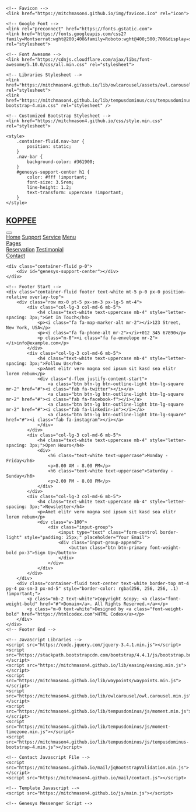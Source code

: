 
<!DOCTYPE html>
<html>
<head>
    <meta charset="utf-8">
    <title>KOPPEE - Support Center</title>
    <meta content="width=device-width, initial-scale=1.0" name="viewport">
    <meta content="Free Website Template" name="keywords">
    <meta content="Free Website Template" name="description">

    <!-- Favicon -->
    <link href="https://mitchmason4.github.io/img/favicon.ico" rel="icon">

    <!-- Google Font -->
    <link rel="preconnect" href="https://fonts.gstatic.com">
    <link href="https://fonts.googleapis.com/css2?family=Montserrat:wght@200;400&family=Roboto:wght@400;500;700&display=swap" rel="stylesheet">

    <!-- Font Awesome -->
    <link href="https://cdnjs.cloudflare.com/ajax/libs/font-awesome/5.10.0/css/all.min.css" rel="stylesheet">

    <!-- Libraries Stylesheet -->
    <link href="https://mitchmason4.github.io/lib/owlcarousel/assets/owl.carousel.min.css" rel="stylesheet">
    <link href="https://mitchmason4.github.io/lib/tempusdominus/css/tempusdominus-bootstrap-4.min.css" rel="stylesheet" />

    <!-- Customized Bootstrap Stylesheet -->
    <link href="https://mitchmason4.github.io/css/style.min.css" rel="stylesheet">

    <style>
        .container-fluid.nav-bar {
            position: static;
        }
        .nav-bar {
            background-color: #361900;
        }
        #genesys-support-center h1 {
            color: #fff !important;
            font-size: 3.5rem;
            line-height: 1.2;
            text-transform: uppercase !important;
        }
    </style>
</head>

<body>
    <!-- Navbar Start -->
    <div class="container-fluid p-0 nav-bar">
        <nav class="navbar navbar-expand-lg bg-none navbar-dark py-3">
            <a href="index.html" class="navbar-brand px-lg-4 m-0">
                <h1 class="m-0 display-4 text-uppercase text-white">KOPPEE</h1>
            </a>
            <button type="button" class="navbar-toggler" data-toggle="collapse" data-target="#navbarCollapse">
                <span class="navbar-toggler-icon"></span>
            </button>
            <div class="collapse navbar-collapse justify-content-between" id="navbarCollapse">
                <div class="navbar-nav ml-auto p-4">
                    <a href="index.html" class="nav-item nav-link">Home</a>
                    <a href="support.html" class="nav-item nav-link active">Support</a>
                    <a href="service.html" class="nav-item nav-link">Service</a>
                    <a href="menu.html" class="nav-item nav-link">Menu</a>
                    <div class="nav-item dropdown">
                        <a href="#" class="nav-link dropdown-toggle" data-toggle="dropdown">Pages</a>
                        <div class="dropdown-menu text-capitalize">
                            <a href="reservation.html" class="dropdown-item">Reservation</a>
                            <a href="testimonial.html" class="dropdown-item">Testimonial</a>
                        </div>
                    </div>
                    <a href="contact.html" class="nav-item nav-link">Contact</a>
                </div>
            </div>
        </nav>
    </div>
    <!-- Navbar End -->

    <div class="container-fluid p-0">
        <div id="genesys-support-center"></div>
    </div>

    <!-- Footer Start -->
    <div class="container-fluid footer text-white mt-5 p-0 px-0 position-relative overlay-top">
        <div class="row mx-0 pt-5 px-sm-3 px-lg-5 mt-4">
            <div class="col-lg-3 col-md-6 mb-5">
                <h4 class="text-white text-uppercase mb-4" style="letter-spacing: 3px;">Get In Touch</h4>
                <p><i class="fa fa-map-marker-alt mr-2"></i>123 Street, New York, USA</p>
                <p><i class="fa fa-phone-alt mr-2"></i>+012 345 67890</p>
                <p class="m-0"><i class="fa fa-envelope mr-2"></i>info@example.com</p>
            </div>
            <div class="col-lg-3 col-md-6 mb-5">
                <h4 class="text-white text-uppercase mb-4" style="letter-spacing: 3px;">Follow Us</h4>
                <p>Amet elitr vero magna sed ipsum sit kasd sea elitr lorem rebum</p>
                <div class="d-flex justify-content-start">
                    <a class="btn btn-lg btn-outline-light btn-lg-square mr-2" href="#"><i class="fab fa-twitter"></i></a>
                    <a class="btn btn-lg btn-outline-light btn-lg-square mr-2" href="#"><i class="fab fa-facebook-f"></i></a>
                    <a class="btn btn-lg btn-outline-light btn-lg-square mr-2" href="#"><i class="fab fa-linkedin-in"></i></a>
                    <a class="btn btn-lg btn-outline-light btn-lg-square" href="#"><i class="fab fa-instagram"></i></a>
                </div>
            </div>
            <div class="col-lg-3 col-md-6 mb-5">
                <h4 class="text-white text-uppercase mb-4" style="letter-spacing: 3px;">Open Hours</h4>
                <div>
                    <h6 class="text-white text-uppercase">Monday - Friday</h6>
                    <p>8.00 AM - 8.00 PM</p>
                    <h6 class="text-white text-uppercase">Saturday - Sunday</h6>
                    <p>2.00 PM - 8.00 PM</p>
                </div>
            </div>
            <div class="col-lg-3 col-md-6 mb-5">
                <h4 class="text-white text-uppercase mb-4" style="letter-spacing: 3px;">Newsletter</h4>
                <p>Amet elitr vero magna sed ipsum sit kasd sea elitr lorem rebum</p>
                <div class="w-100">
                    <div class="input-group">
                        <input type="text" class="form-control border-light" style="padding: 25px;" placeholder="Your Email">
                        <div class="input-group-append">
                            <button class="btn btn-primary font-weight-bold px-3">Sign Up</button>
                        </div>
                    </div>
                </div>
            </div>
        </div>
        <div class="container-fluid text-center text-white border-top mt-4 py-4 px-sm-3 px-md-5" style="border-color: rgba(256, 256, 256, .1) !important;">
            <p class="mb-2 text-white">Copyright &copy; <a class="font-weight-bold" href="#">Domain</a>. All Rights Reserved.</a></p>
            <p class="m-0 text-white">Designed by <a class="font-weight-bold" href="https://htmlcodex.com">HTML Codex</a></p>
        </div>
    </div>
    <!-- Footer End -->

    <!-- JavaScript Libraries -->
    <script src="https://code.jquery.com/jquery-3.4.1.min.js"></script>
    <script src="https://stackpath.bootstrapcdn.com/bootstrap/4.4.1/js/bootstrap.bundle.min.js"></script>
    <script src="https://mitchmason4.github.io/lib/easing/easing.min.js"></script>
    <script src="https://mitchmason4.github.io/lib/waypoints/waypoints.min.js"></script>
    <script src="https://mitchmason4.github.io/lib/owlcarousel/owl.carousel.min.js"></script>
    <script src="https://mitchmason4.github.io/lib/tempusdominus/js/moment.min.js"></script>
    <script src="https://mitchmason4.github.io/lib/tempusdominus/js/moment-timezone.min.js"></script>
    <script src="https://mitchmason4.github.io/lib/tempusdominus/js/tempusdominus-bootstrap-4.min.js"></script>

    <!-- Contact Javascript File -->
    <script src="https://mitchmason4.github.io/mail/jqBootstrapValidation.min.js"></script>
    <script src="https://mitchmason4.github.io/mail/contact.js"></script>

    <!-- Template Javascript -->
    <script src="https://mitchmason4.github.io/js/main.js"></script>

    <!-- Genesys Messenger Script -->
<script type="text/javascript" charset="utf-8">
  (function (g, e, n, es, ys) {
    g['_genesysJs'] = e;
    g[e] = g[e] || function () {
      (g[e].q = g[e].q || []).push(arguments)
    };
    g[e].t = 1 * new Date();
    g[e].c = es;
    ys = document.createElement('script'); ys.async = 1; ys.src = n; ys.charset = 'utf-8'; document.head.appendChild(ys);
  })(window, 'Genesys', 'https://apps.mypurecloud.com/genesys-bootstrap/genesys.min.js', {
    environment: 'dev',
    deploymentId: '6bb8cef5-b34f-4ef4-99e1-5d95fb4376f3'
  });
</script>
</body>
</html>
